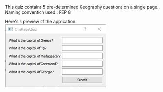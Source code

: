 This quiz contains 5 pre-determined Geography questions on a single page.
Naming convention used : PEP 8

Here's a preview of the application:
![Geography Quiz](https://github.com/megmugur/MegsCodeGallery/blob/master/Qt_Projects/GeographyQuiz/QuizScreenshot.jpg)